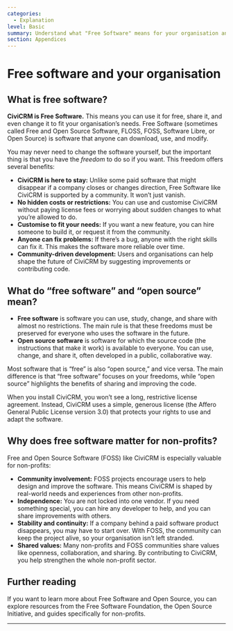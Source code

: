 ```yaml
---
categories:
  - Explanation
level: Basic
summary: Understand what "Free Software" means for your organisation and why CiviCRM is free and open source.
section: Appendices
---
```


# Free software and your organisation

## What is free software?

**CiviCRM is Free Software.** This means you can use it for free, share it, and even change it to fit your organisation’s needs. Free Software (sometimes called Free and Open Source Software, FLOSS, FOSS, Software Libre, or Open Source) is software that anyone can download, use, and modify.

You may never need to change the software yourself, but the important thing is that you have the *freedom* to do so if you want. This freedom offers several benefits:

- **CiviCRM is here to stay:** Unlike some paid software that might disappear if a company closes or changes direction, Free Software like CiviCRM is supported by a community. It won’t just vanish.
- **No hidden costs or restrictions:** You can use and customise CiviCRM without paying license fees or worrying about sudden changes to what you’re allowed to do.
- **Customise to fit your needs:** If you want a new feature, you can hire someone to build it, or request it from the community.
- **Anyone can fix problems:** If there’s a bug, anyone with the right skills can fix it. This makes the software more reliable over time.
- **Community-driven development:** Users and organisations can help shape the future of CiviCRM by suggesting improvements or contributing code.

## What do “free software” and “open source” mean?

- **Free software** is software you can use, study, change, and share with almost no restrictions. The main rule is that these freedoms must be preserved for everyone who uses the software in the future.
- **Open source software** is software for which the source code (the instructions that make it work) is available to everyone. You can use, change, and share it, often developed in a public, collaborative way.

Most software that is “free” is also “open source,” and vice versa. The main difference is that “free software” focuses on your freedoms, while “open source” highlights the benefits of sharing and improving the code.

When you install CiviCRM, you won’t see a long, restrictive license agreement. Instead, CiviCRM uses a simple, generous license (the Affero General Public License version 3.0) that protects your rights to use and adapt the software.

## Why does free software matter for non-profits?

Free and Open Source Software (FOSS) like CiviCRM is especially valuable for non-profits:

- **Community involvement:** FOSS projects encourage users to help design and improve the software. This means CiviCRM is shaped by real-world needs and experiences from other non-profits.
- **Independence:** You are not locked into one vendor. If you need something special, you can hire any developer to help, and you can share improvements with others.
- **Stability and continuity:** If a company behind a paid software product disappears, you may have to start over. With FOSS, the community can keep the project alive, so your organisation isn’t left stranded.
- **Shared values:** Many non-profits and FOSS communities share values like openness, collaboration, and sharing. By contributing to CiviCRM, you help strengthen the whole non-profit sector.

## Further reading

If you want to learn more about Free Software and Open Source, you can explore resources from the Free Software Foundation, the Open Source Initiative, and guides specifically for non-profits.

---

<!--
Source: https://docs.civicrm.org/user/en/latest/appendices/free
-software/ -->

<!--
This page is an Explanation, as it provides background, context, and rationale about Free Software and its relevance to non
-profits, rather than step-by-step instructions or technical reference. The content is introductory and suitable for a basic level audience. It logically belongs in the Appendices section, as background material supporting the main user guide. -->
